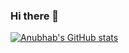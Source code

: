 ### Hi there 👋

<!--
**anubhab-m02/anubhab-m02** is a ✨ _special_ ✨ repository because its `README.md` (this file) appears on your GitHub profile.

Here are some ideas to get you started:

- 🔭 I’m currently working on ...
- 🌱 I’m currently learning ...
- 👯 I’m looking to collaborate on ...
- 🤔 I’m looking for help with ...
- 💬 Ask me about ...
- 📫 How to reach me: ...
- 😄 Pronouns: ...
- ⚡ Fun fact: ...
-->
[![Anubhab's GitHub stats](https://github-readme-stats.vercel.app/api?username=anubhab-m02)](https://github.com/anuraghazra/github-readme-stats)
